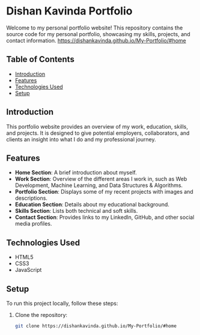 # Dishan Kavinda Portfolio

Welcome to my personal portfolio website! This repository contains the source code for my personal portfolio, showcasing my skills, projects, and contact information.
https://dishankavinda.github.io/My-Portfolio/#home
## Table of Contents

- [Introduction](#introduction)
- [Features](#features)
- [Technologies Used](#technologies-used)
- [Setup](#setup)

## Introduction

This portfolio website provides an overview of my work, education, skills, and projects. It is designed to give potential employers, collaborators, and clients an insight into what I do and my professional journey.

## Features

- **Home Section**: A brief introduction about myself.
- **Work Section**: Overview of the different areas I work in, such as Web Development, Machine Learning, and Data Structures & Algorithms.
- **Portfolio Section**: Displays some of my recent projects with images and descriptions.
- **Education Section**: Details about my educational background.
- **Skills Section**: Lists both technical and soft skills.
- **Contact Section**: Provides links to my LinkedIn, GitHub, and other social media profiles.

## Technologies Used

- HTML5
- CSS3
- JavaScript

## Setup

To run this project locally, follow these steps:

1. Clone the repository:

   ```bash
   git clone https://dishankavinda.github.io/My-Portfolio/#home
